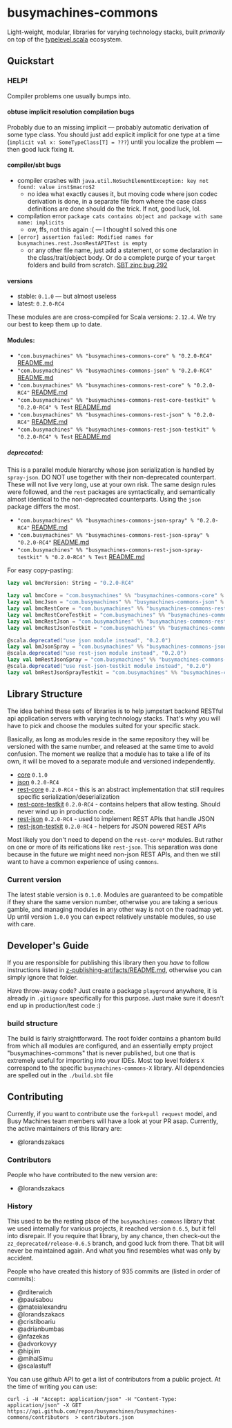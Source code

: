 # busymachines-commons

Light-weight, modular, libraries for varying technology stacks, built _primarily_ on top of the [typelevel.scala](https://github.com/typelevel) ecosystem.

## Quickstart

### HELP!

Compiler problems one usually bumps into.

#### obtuse implicit resolution compilation bugs
Probably due to an missing implicit — probably automatic derivation of some type class. You should just add explicit implicit for one type at a time (`implicit val x: SomeTypeClass[T] = ???`) until you localize the problem — then good luck fixing it.

#### compiler/sbt bugs
* compiler crashes with `java.util.NoSuchElementException: key not found: value inst$macro$2`
  * no idea what exactly causes it, but moving code where json codec derivation is done, in a separate file from where the case class definitions are done should do the trick. If not, good luck, lol.
* compilation error `package cats contains object and package with same name: implicits`
  * ow, ffs, not this again :( — I thought I solved this one
* `[error] assertion failed: Modified names for busymachines.rest.JsonRestAPITest is empty`
  * or any other file name, just add a statement, or some declaration in the class/trait/object body. Or do a complete purge of your `target` folders and build from scratch. [SBT zinc bug 292](https://github.com/sbt/zinc/issues/292)

#### versions
* stable: `0.1.0` — but almost useless
* latest: `0.2.0-RC4`

These modules are are cross-compiled for Scala versions: `2.12.4`. We try our best to keep them up to date.

#### Modules:
* `"com.busymachines" %% "busymachines-commons-core" % "0.2.0-RC4"` [README.md](/core)
* `"com.busymachines" %% "busymachines-commons-json" % "0.2.0-RC4"` [README.md](/json)
* `"com.busymachines" %% "busymachines-commons-rest-core" % "0.2.0-RC4"` [README.md](/rest-core)
* `"com.busymachines" %% "busymachines-commons-rest-core-testkit" % "0.2.0-RC4" % Test` [README.md](/rest-core-testkit)
* `"com.busymachines" %% "busymachines-commons-rest-json" % "0.2.0-RC4"` [README.md](/rest-json)
* `"com.busymachines" %% "busymachines-commons-rest-json-testkit" % "0.2.0-RC4" % Test` [README.md](/rest-json-testkit)

##### deprecated:
This is a parallel module hierarchy whose json serialization is handled by `spray-json`. DO NOT use together with their non-deprecated counterpart. These will not live very long, use at your own risk. The same design rules were followed, and the `rest` packages are syntactically, and semantically almost identical to the non-deprecated counterparts. Using the `json` package differs the most.

* `"com.busymachines" %% "busymachines-commons-json-spray" % "0.2.0-RC4"` [README.md](/json-spray)
* `"com.busymachines" %% "busymachines-commons-rest-json-spray" % "0.2.0-RC4"` [README.md](/rest-json-spray)
* `"com.busymachines" %% "busymachines-commons-rest-json-spray-testkit" % "0.2.0-RC4" % Test` [README.md](/rest-json-spray-testkit)

For easy copy-pasting:
```scala
lazy val bmcVersion: String = "0.2.0-RC4"

lazy val bmcCore = "com.busymachines" %% "busymachines-commons-core" % bmcVersion
lazy val bmcJson = "com.busymachines" %% "busymachines-commons-json" % bmcVersion
lazy val bmcRestCore = "com.busymachines" %% "busymachines-commons-rest-core" % bmcVersion
lazy val bmcRestCoreTestkit = "com.busymachines" %% "busymachines-commons-rest-core-testkit" % bmcVersion % Test
lazy val bmcRestJson = "com.busymachines" %% "busymachines-commons-rest-json" % bmcVersion
lazy val bmcRestJsonTestkit = "com.busymachines" %% "busymachines-commons-rest-json-testkit" % bmcVersion % Test

@scala.deprecated("use json module instead", "0.2.0")
lazy val bmJsonSpray = "com.busymachines" %% "busymachines-commons-json-spray" % bmcVersion
@scala.deprecated("use rest-json module instead", "0.2.0")
lazy val bmRestJsonSpray = "com.busymachines" %% "busymachines-commons-rest-json-spray" % bmcVersion
@scala.deprecated("use rest-json-testkit module instead", "0.2.0")
lazy val bmRestJsonSprayTestkit = "com.busymachines" %% "busymachines-commons-rest-json-spray-testkit" % bmcVersion % Test
```

## Library Structure

The idea behind these sets of libraries is to help jumpstart backend RESTful api application servers with varying technology stacks. That's why you will have to pick and choose the modules suited for your specific stack.

Basically, as long as modules reside in the same repository they will be versioned with the same number, and released at the same time to avoid confusion. The moment we realize that a module has to take a life of its own, it will be moved to a separate module and versioned independently.

* [core](/core) `0.1.0`
* [json](/json) `0.2.0-RC4`
* [rest-core](/rest-core) `0.2.0-RC4` - this is an abstract implementation that still requires specific serialization/deserialization
* [rest-core-testkit](/rest-core-testkit) `0.2.0-RC4` - contains helpers that allow testing. Should never wind up in production code.
* [rest-json](/rest-core) `0.2.0-RC4` - used to implement REST APIs that handle JSON
* [rest-json-testkit](/rest-json-testkit) `0.2.0-RC4` - helpers for JSON powered REST APIs


Most likely you don't need to depend on the `rest-core*` modules. But rather on one or more of its reifications like `rest-json`. This separation was done because in the future we might need non-json REST APIs, and then we still want to have a common experience of using `commons`.

### Current version

The latest stable version is `0.1.0`. Modules are guaranteed to be compatible if they share the same version number, otherwise you are taking a serious gamble, and managing modules in any other way is not on the roadmap yet. Up until version `1.0.0` you can expect relatively unstable modules, so use with care.

## Developer's Guide

If you are responsible for publishing this library then you _have_ to follow instructions listed in [z-publishing-artifacts/README.md](z-publishing-artifacts/README.md), otherwise you can simply ignore that folder.

Have throw-away code? Just create a package `playground` anywhere, it is already in `.gitignore` specifically for this purpose. Just make sure it doesn't end up in production/test code :)

### build structure
The build is fairly straightforward. The root folder contains a phantom build from which all modules are configured, and an essentially empty project "busymachines-commons" that is never published, but one that is extremely useful for importing into your IDEs. Most top level folders `X` correspond to the specific `busymachines-commons-X` library. All dependencies are spelled out in the `./build.sbt` file

## Contributing

Currently, if you want to contribute use the `fork+pull request` model, and Busy Machines team members will have a look at your PR asap. Currently, the active maintainers of this library are:
* @lorandszakacs

### Contributors

People who have contributed to the new version are:
* @lorandszakacs

### History

This used to be the resting place of the `busymachines-commons` library that we used internally for various projects, it reached version `0.6.5`, but it fell into disrepair. If you require that library, by any chance, then check-out the `zz_deprecated/release-0.6.5` branch, and good luck from there. That bit will never be maintained again. And what you find resembles what was only by accident.

People who have created this history of 935 commits are (listed in order of commits):
* @rditerwich
* @paulsabou
* @mateialexandru
* @lorandszakacs
* @cristiboariu
* @adrianbumbas
* @nfazekas
* @advorkovyy
* @hipjim
* @mihaiSimu
* @scalastuff

You can use github API to get a list of contributors from a public project. At the time of writing you can use:
```
curl -i -H "Accept: application/json" -H "Content-Type: application/json" -X GET https://api.github.com/repos/busymachines/busymachines-commons/contributors  > contributors.json
```
